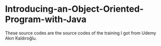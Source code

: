 # Introducing-an-Object-Oriented-Program-with-Java

These source codes are the source codes of the training I got from Udemy Akın Kaldıroğlu.
